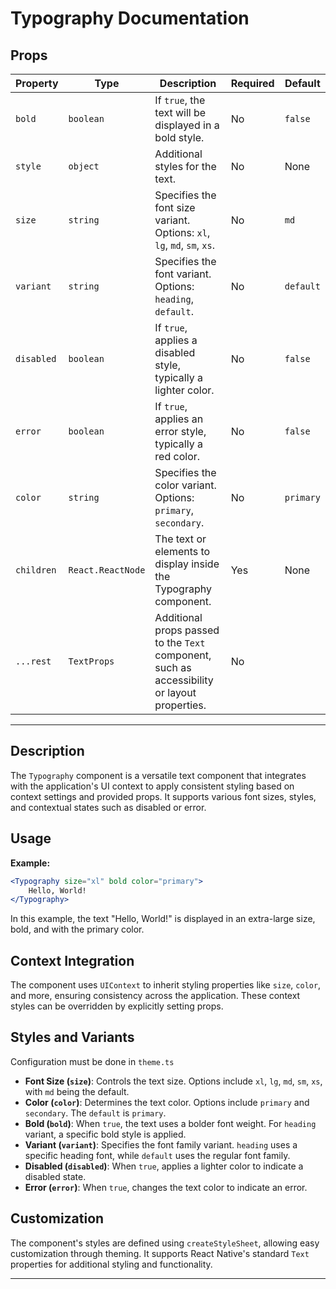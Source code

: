 # Typography Documentation

## Props

| Property   | Type              | Description                                                                                  | Required | Default   |
|------------|-------------------|----------------------------------------------------------------------------------------------|----------|-----------|
| `bold`     | `boolean`         | If `true`, the text will be displayed in a bold style.                                       | No       | `false`   |
| `style`    | `object`          | Additional styles for the text.                                                              | No       | None      |
| `size`     | `string`          | Specifies the font size variant. Options: `xl`, `lg`, `md`, `sm`, `xs`.                      | No       | `md`      |
| `variant`  | `string`          | Specifies the font variant. Options: `heading`, `default`.                                   | No       | `default` |
| `disabled` | `boolean`         | If `true`, applies a disabled style, typically a lighter color.                              | No       | `false`   |
| `error`    | `boolean`         | If `true`, applies an error style, typically a red color.                                    | No       | `false`   |
| `color`    | `string`          | Specifies the color variant. Options: `primary`, `secondary`.                                | No       | `primary` |
| `children` | `React.ReactNode` | The text or elements to display inside the Typography component.                             | Yes      | None      |
| `...rest`  | `TextProps`       | Additional props passed to the `Text` component, such as accessibility or layout properties. | No       |           |

---

## Description

The `Typography` component is a versatile text component that integrates with the application's UI context to apply
consistent styling based on context settings and provided props. It supports various font sizes, styles, and contextual
states such as disabled or error.

## Usage

**Example:**

```jsx
<Typography size="xl" bold color="primary">
    Hello, World!
</Typography>
```

In this example, the text "Hello, World!" is displayed in an extra-large size, bold, and with the primary color.

## Context Integration

The component uses `UIContext` to inherit styling properties like `size`, `color`, and more, ensuring consistency across
the application. These context styles can be overridden by explicitly setting props.

## Styles and Variants

Configuration must be done in `theme.ts`

- **Font Size (`size`)**: Controls the text size. Options include `xl`, `lg`, `md`, `sm`, `xs`, with `md` being the
  default.
- **Color (`color`)**: Determines the text color. Options include `primary` and `secondary`. The `default` is `primary`.
- **Bold (`bold`)**: When `true`, the text uses a bolder font weight. For `heading` variant, a specific bold style is
  applied.
- **Variant (`variant`)**: Specifies the font family variant. `heading` uses a specific heading font, while `default`
  uses the regular font family.
- **Disabled (`disabled`)**: When `true`, applies a lighter color to indicate a disabled state.
- **Error (`error`)**: When `true`, changes the text color to indicate an error.

## Customization

The component's styles are defined using `createStyleSheet`, allowing easy customization through theming. It supports
React Native's standard `Text` properties for additional styling and functionality.

---

